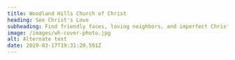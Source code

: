```yaml
---
title: Woodland Hills Church of Christ
heading: See Christ's Love
subheading: Find friendly faces, loving neighbors, and imperfect Christians trying to be God's lights in the world.
image: /images/wh-cover-photo.jpg
alt: Alternate text
date: 2019-03-17T19:31:20.591Z
---
```

